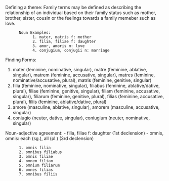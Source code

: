 Defining a theme: Family terms may be defined as describing the relationship of an individual based on their family status such as mother, brother, sister, cousin or the feelings towards a family memeber such as love.

          Noun Examples: 
                1. mater, matris f: mother
                2. filia, filiae f: daughter
                3. amor, amoris m: love
                4. conjugium, conjugii n: marriage
                
Finding Forms: 
  1. mater (feminine, nominative, singular), matre (feminine, ablative, singular), matrem (feminine, accusative, singular), matres (feminine, nominative/accusative, plural), matris (feminine, genitive, singular)
  2. filia (feminine, nominative, singular), filiabus (feminine, ablative/dative, plural), filiae (feminine, genitive, singular), filiam (feminine, accusative, singular), filiarum (feminine, genitive, plural), filias (feminine, accusative, plural), filiis (feminine, ablative/dative, plural)
  3. amore (masculine, ablative, singular), amorem (masculine, accusative, singular)
  4. coniugio (neuter, dative, singular), coniugium (neuter, nominative, singular)
  
Noun-adjective agreement:
    - filia, filiae f: daughter (1st declension)
    - omnis, omnis: each (sg.), all (pl.) (3rd declension)
    
          1. omnis filia 
          2. omnibus filiabus 
          3. omnis filiae
          4. omnem filiam 
          5. omnium filiarum 
          6. omnes filias
          7. omnibus filiis
